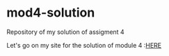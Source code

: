 # mod4-solution
Repository of my solution of assigment 4


Let's go on my site for the solution of module 4 :[HERE](https://padcesar.github.io/mod4-solution/mySite)

